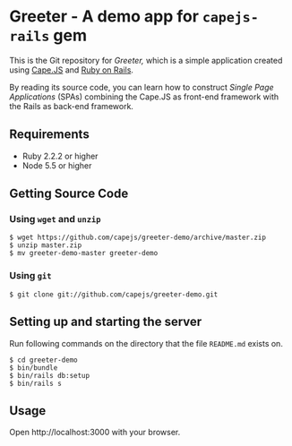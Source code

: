 # Greeter - A demo app for `capejs-rails` gem

This is the Git repository for _Greeter,_ which is a simple application
created using [Cape.JS](https://github.com/capejs/capejs) and [Ruby on Rails](https://github.com/rails/rails).

By reading its source code, you can learn how to construct _Single Page Applications_ (SPAs)
combining the Cape.JS as front-end framework with the Rails as back-end framework.

## Requirements

* Ruby 2.2.2 or higher
* Node 5.5 or higher

## Getting Source Code

### Using `wget` and `unzip`

```text
$ wget https://github.com/capejs/greeter-demo/archive/master.zip
$ unzip master.zip
$ mv greeter-demo-master greeter-demo
```

### Using `git`

```text
$ git clone git://github.com/capejs/greeter-demo.git
```

## Setting up and starting the server

Run following commands on the directory that the file `README.md` exists on.

```text
$ cd greeter-demo
$ bin/bundle
$ bin/rails db:setup
$ bin/rails s
```

## Usage

Open http://localhost:3000 with your browser.
